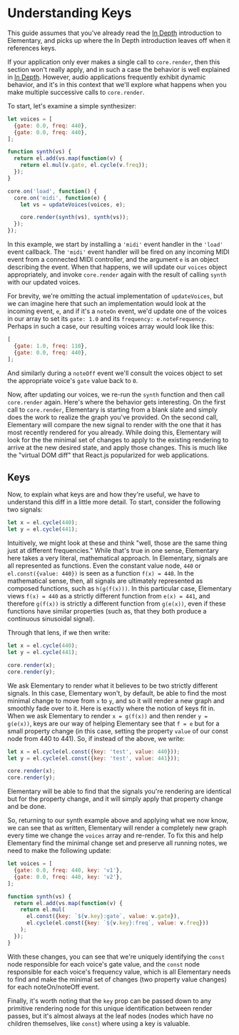 # Understanding Keys

This guide assumes that you've already read the [In Depth](../In_Depth) introduction to Elementary,
and picks up where the In Depth introduction leaves off when it references keys.

If your application only ever makes a single call to `core.render`, then this section won't
really apply, and in such a case the behavior is well explained in [In Depth](./In_Depth).
However, audio applications frequently exhibit dynamic behavior, and it's in this context that
we'll explore what happens when you make multiple successive calls to `core.render`.

To start, let's examine a simple synthesizer:

```js
let voices = [
  {gate: 0.0, freq: 440},
  {gate: 0.0, freq: 440},
];

function synth(vs) {
  return el.add(vs.map(function(v) {
    return el.mul(v.gate, el.cycle(v.freq));
  });
}

core.on('load', function() {
  core.on('midi', function(e) {
    let vs = updateVoices(voices, e);

    core.render(synth(vs), synth(vs));
  });
});
```

In this example, we start by installing a `'midi'` event handler in the `'load'` event
callback. The `'midi'` event handler will be fired on any incoming MIDI event from a connected
MIDI controller, and the argument `e` is an object describing the event. When that happens,
we will update our `voices` object appropriately, and invoke `core.render` again with the result
of calling `synth` with our updated voices.

For brevity, we're omitting the actual implementation of `updateVoices`, but we can imagine here that
such an implementation would look at the incoming event, `e`, and if it's a `noteOn` event, we'd update
one of the voices in our array to set its `gate: 1.0` and its `frequency: e.noteFrequency`. Perhaps in
such a case, our resulting voices array would look like this:

```js
[
  {gate: 1.0, freq: 110},
  {gate: 0.0, freq: 440},
];
```

And similarly during a `noteOff` event we'll consult the voices object to set the appropriate voice's
`gate` value back to `0`.

Now, after updating our voices, we re-run the `synth` function and then call `core.render` again. Here's
where the behavior gets interesting. On the first call to `core.render`, Elementary is starting from a
blank slate and simply does the work to realize the graph you've provided. On the second call, Elementary will compare the
new signal to render with the one that it has most recently rendered for you already. While doing this, Elementary
will look for the the minimal set of changes to apply to the existing rendering to arrive at the new desired state, and
apply those changes. This is much like the "virtual DOM diff" that React.js popularized for web applications.

## Keys

Now, to explain what keys are and how they're useful, we have to understand this diff in a little more detail. To
start, consider the following two signals:

```js
let x = el.cycle(440);
let y = el.cycle(441);
```

Intuitively, we might look at these and think "well, those are the same thing just at different frequencies." While that's
true in one sense, Elementary here takes a very literal, mathematical approach. In Elementary, signals are all represented
as functions. Even the constant value node, `440` or `el.const({value: 440})` is seen as a function `f(x) = 440`. In the
mathematical sense, then, all signals are ultimately represented as composed functions, such as `h(g(f(x)))`. In this particular case,
Elementary views `f(x) = 440` as a strictly different function from `e(x) = 441`, and therefore `g(f(x))` is strictly a different
function from `g(e(x))`, even if these functions have similar properties (such as, that they both produce a continuous sinusoidal signal).

Through that lens, if we then write:

```js
let x = el.cycle(440);
let y = el.cycle(441);

core.render(x);
core.render(y);
```

We ask Elementary to render what it believes to be two strictly different signals. In this case, Elementary won't, by default, be
able to find the most minimal change to move from `x` to `y`, and so it will render a new graph and smoothly fade over to it. Here
is exactly where the notion of keys fit in. When we ask Elementary to render `x = g(f(x))` and then render `y = g(e(x))`, keys are our
way of helping Elementary see that `f = e` but for a small property change (in this case, setting the property `value` of our const node
from 440 to 441). So, if instead of the above, we write:

```js
let x = el.cycle(el.const({key: 'test', value: 440}));
let y = el.cycle(el.const({key: 'test', value: 441}));

core.render(x);
core.render(y);
```

Elementary will be able to find that the signals you're rendering are identical but for the property change, and it will simply apply
that property change and be done.

So, returning to our synth example above and applying what we now know, we can see that as written, Elementary
will render a completely new graph every time we change the `voices` array and re-render. To fix this and help
Elementary find the minimal change set and preserve all running notes, we need to make the following update:

```js
let voices = [
  {gate: 0.0, freq: 440, key: 'v1'},
  {gate: 0.0, freq: 440, key: 'v2'},
];

function synth(vs) {
  return el.add(vs.map(function(v) {
    return el.mul(
      el.const({key: `${v.key}:gate`, value: v.gate}),
      el.cycle(el.const({key: `${v.key}:freq`, value: v.freq}))
    );
  });
}
```

With these changes, you can see that we're uniquely identifying the `const` node responsible for each voice's
gate value, and the `const` node responsible for each voice's frequency value, which is all Elementary needs
to find and make the minimal set of changes (two property value changes) for each noteOn/noteOff event.

Finally, it's worth noting that the `key` prop can be passed down to any primitive rendering node for this
unique identification between render passes, but it's almost always at the leaf nodes (nodes which have no children themselves, like `const`) where
using a key is valuable.
